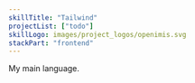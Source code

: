 ```yaml
---
skillTitle: "Tailwind"
projectList: ["todo"]
skillLogo: images/project_logos/openimis.svg
stackPart: "frontend"
---
```


My main language.